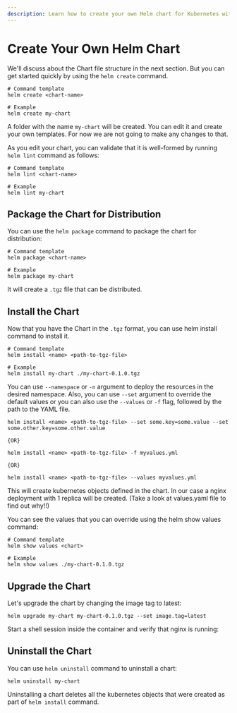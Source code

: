 ```yaml
---
description: Learn how to create your own Helm chart for Kubernetes with our step-by-step guide. Understand the structure, components, and best practices for creating and customizing Helm charts. Start deploying your applications with ease.
---
```


# Create Your Own Helm Chart

We'll discuss about the Chart file structure in the next section. But you can get started quickly by using the `helm create` command.

```
# Command template
helm create <chart-name>

# Example
helm create my-chart
```

A folder with the name `my-chart` will be created. You can edit it and create your own templates. For now we are not going to make any changes to that.

As you edit your chart, you can validate that it is well-formed by running `helm lint` command as follows:

```
# Command template
helm lint <chart-name>

# Example
helm lint my-chart
```


## Package the Chart for Distribution

You can use the `helm package` command to package the chart for distribution:

```
# Command template
helm package <chart-name>

# Example
helm package my-chart
```

It will create a `.tgz` file that can be distributed.



## Install the Chart

Now that you have the Chart in the `.tgz` format, you can use helm install command to install it.

```
# Command template
helm install <name> <path-to-tgz-file>

# Example
helm install my-chart ./my-chart-0.1.0.tgz
```

You can use `--namespace` or `-n` argument to deploy the resources in the desired namespace. Also, you can use `--set` argument to override the default values or you can also use the `--values` or `-f` flag, followed by the path to the YAML file.

```
helm install <name> <path-to-tgz-file> --set some.key=some.value --set some.other.key=some.other.value

{OR}

helm install <name> <path-to-tgz-file> -f myvalues.yml

{OR}

helm install <name> <path-to-tgz-file> --values myvalues.yml
```

This will create kubernetes objects defined in the chart. In our case a nginx deployment with 1 replica will be created. (Take a look at values.yaml file to find out why!!)


You can see the values that you can override using the helm show values command:

```
# Command template
helm show values <chart>

# Example
helm show values ./my-chart-0.1.0.tgz
```


## Upgrade the Chart

Let's upgrade the chart by changing the image tag to latest:

```
helm upgrade my-chart my-chart-0.1.0.tgz --set image.tag=latest
```

Start a shell session inside the container and verify that nginx is running:


## Uninstall the Chart

You can use `helm uninstall` command to uninstall a chart:

```
helm uninstall my-chart
```

Uninstalling a chart deletes all the kubernetes objects that were created as part of `helm install` command.